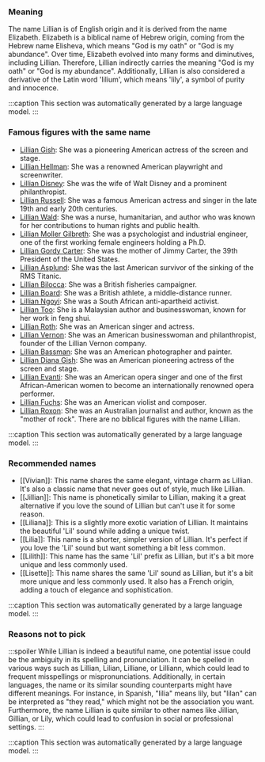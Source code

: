 ### Meaning
The name Lillian is of English origin and it is derived from the name Elizabeth. Elizabeth is a biblical name of Hebrew origin, coming from the Hebrew name Elisheva, which means "God is my oath" or "God is my abundance". Over time, Elizabeth evolved into many forms and diminutives, including Lillian. Therefore, Lillian indirectly carries the meaning "God is my oath" or "God is my abundance". Additionally, Lillian is also considered a derivative of the Latin word 'lilium', which means 'lily', a symbol of purity and innocence.

:::caption
This section was automatically generated by a large language model.
:::

### Famous figures with the same name
- [Lillian Gish](https://en.wikipedia.org/wiki/Lillian_Gish): She was a pioneering American actress of the screen and stage.
- [Lillian Hellman](https://en.wikipedia.org/wiki/Lillian_Hellman): She was a renowned American playwright and screenwriter.
- [Lillian Disney](https://en.wikipedia.org/wiki/Lillian_Disney): She was the wife of Walt Disney and a prominent philanthropist.
- [Lillian Russell](https://en.wikipedia.org/wiki/Lillian_Russell): She was a famous American actress and singer in the late 19th and early 20th centuries.
- [Lillian Wald](https://en.wikipedia.org/wiki/Lillian_Wald): She was a nurse, humanitarian, and author who was known for her contributions to human rights and public health.
- [Lillian Moller Gilbreth](https://en.wikipedia.org/wiki/Lillian_Moller_Gilbreth): She was a psychologist and industrial engineer, one of the first working female engineers holding a Ph.D.
- [Lillian Gordy Carter](https://en.wikipedia.org/wiki/Lillian_Gordy_Carter): She was the mother of Jimmy Carter, the 39th President of the United States.
- [Lillian Asplund](https://en.wikipedia.org/wiki/Lillian_Asplund): She was the last American survivor of the sinking of the RMS Titanic.
- [Lillian Bilocca](https://en.wikipedia.org/wiki/Lillian_Bilocca): She was a British fisheries campaigner.
- [Lillian Board](https://en.wikipedia.org/wiki/Lillian_Board): She was a British athlete, a middle-distance runner.
- [Lillian Ngoyi](https://en.wikipedia.org/wiki/Lillian_Ngoyi): She was a South African anti-apartheid activist.
- [Lillian Too](https://en.wikipedia.org/wiki/Lillian_Too): She is a Malaysian author and businesswoman, known for her work in feng shui.
- [Lillian Roth](https://en.wikipedia.org/wiki/Lillian_Roth): She was an American singer and actress.
- [Lillian Vernon](https://en.wikipedia.org/wiki/Lillian_Vernon): She was an American businesswoman and philanthropist, founder of the Lillian Vernon company.
- [Lillian Bassman](https://en.wikipedia.org/wiki/Lillian_Bassman): She was an American photographer and painter.
- [Lillian Diana Gish](https://en.wikipedia.org/wiki/Lillian_Diana_Gish): She was an American pioneering actress of the screen and stage.
- [Lillian Evanti](https://en.wikipedia.org/wiki/Lillian_Evanti): She was an American opera singer and one of the first African-American women to become an internationally renowned opera performer.
- [Lillian Fuchs](https://en.wikipedia.org/wiki/Lillian_Fuchs): She was an American violist and composer.
- [Lillian Roxon](https://en.wikipedia.org/wiki/Lillian_Roxon): She was an Australian journalist and author, known as the "mother of rock".
There are no biblical figures with the name Lillian.

:::caption
This section was automatically generated by a large language model.
:::

### Recommended names
- [[Vivian]]: This name shares the same elegant, vintage charm as Lillian. It's also a classic name that never goes out of style, much like Lillian.
- [[Jillian]]: This name is phonetically similar to Lillian, making it a great alternative if you love the sound of Lillian but can't use it for some reason.
- [[Liliana]]: This is a slightly more exotic variation of Lillian. It maintains the beautiful 'Lil' sound while adding a unique twist.
- [[Lilia]]: This name is a shorter, simpler version of Lillian. It's perfect if you love the 'Lil' sound but want something a bit less common.
- [[Lilith]]: This name has the same 'Lil' prefix as Lillian, but it's a bit more unique and less commonly used.
- [[Lisette]]: This name shares the same 'Lil' sound as Lillian, but it's a bit more unique and less commonly used. It also has a French origin, adding a touch of elegance and sophistication.

:::caption
This section was automatically generated by a large language model.
:::

### Reasons not to pick
:::spoiler
While Lillian is indeed a beautiful name, one potential issue could be the ambiguity in its spelling and pronunciation. It can be spelled in various ways such as Lillian, Lilian, Lilliane, or Lilliann, which could lead to frequent misspellings or mispronunciations. Additionally, in certain languages, the name or its similar sounding counterparts might have different meanings. For instance, in Spanish, "lilia" means lily, but "lilan" can be interpreted as "they read," which might not be the association you want. Furthermore, the name Lillian is quite similar to other names like Jillian, Gillian, or Lily, which could lead to confusion in social or professional settings.
:::

:::caption
This section was automatically generated by a large language model.
:::